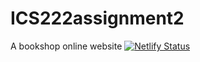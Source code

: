 # ICS222assignment2
A bookshop online website
[![Netlify Status](https://api.netlify.com/api/v1/badges/044b9d25-6559-4715-9121-aa29ea393e3d/deploy-status)](https://app.netlify.com/sites/artybookshop/deploys)
